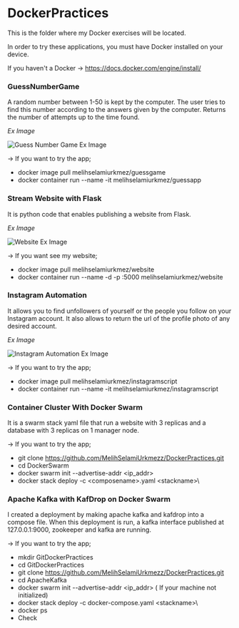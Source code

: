# DockerPractices
This is the folder where my Docker exercises will be located.

In order to try these applications, you must have Docker installed on your device.

If you haven't a Docker -> https://docs.docker.com/engine/install/

### GuessNumberGame

A random number between 1-50 is kept by the computer. The user tries to find this number according to the answers given by the computer. Returns the number of attempts up to the time found.

*Ex Image*

![Guess Number Game Ex Image](https://github.com/MelihSelamiUrkmezz/DockerPractices/blob/master/GuessNumberGame/ExImage.png)

-> If you want to try the app;

- docker image pull melihselamiurkmez/guessgame
- docker container run --name <containername> -it melihselamiurkmez/guessapp 

### Stream Website with Flask

It is python code that enables publishing a website from Flask.

*Ex Image*

![Website Ex Image](https://github.com/MelihSelamiUrkmezz/DockerPractices/blob/master/FlaskStream/website.png)

-> If you want see my website;

- docker image pull melihselamiurkmez/website
- docker container run --name <containername> -d -p <port>:5000 melihselamiurkmez/website 

### Instagram Automation

It allows you to find unfollowers of yourself or the people you follow on your Instagram account. It also allows to return the url of the profile photo of any desired account.

*Ex Image*

![Instagram Automation Ex Image](https://github.com/MelihSelamiUrkmezz/DockerPractices/blob/master/InstagramAutomation/instauto.png)

-> If you want to try the app;

- docker image pull melihselamiurkmez/instagramscript
- docker container run --name <containername> -it melihselamiurkmez/instagramscript

### Container Cluster With Docker Swarm

It is a swarm stack yaml file that run a website with 3 replicas and a database with 3 replicas on 1 manager node.

-> If you want to try the app;
- git clone https://github.com/MelihSelamiUrkmezz/DockerPractices.git
- cd DockerSwarm
- docker swarm init --advertise-addr <ip_addr> 
- docker stack deploy -c \<composename>\.yaml \<stackname>\

### Apache Kafka with KafDrop on Docker Swarm

I created a deployment by making apache kafka and kafdrop into a compose file. When this deployment is run, a kafka interface published at 127.0.0.1:9000, zookeeper and kafka are running.

-> If you want to try the app;
- mkdir GitDockerPractices
- cd GitDockerPractices
- git clone https://github.com/MelihSelamiUrkmezz/DockerPractices.git
- cd ApacheKafka
- docker swarm init --advertise-addr <ip_addr> ( If your machine not initialized) 
- docker stack deploy -c docker-compose.yaml \<stackname>\
- docker ps 
- Check


